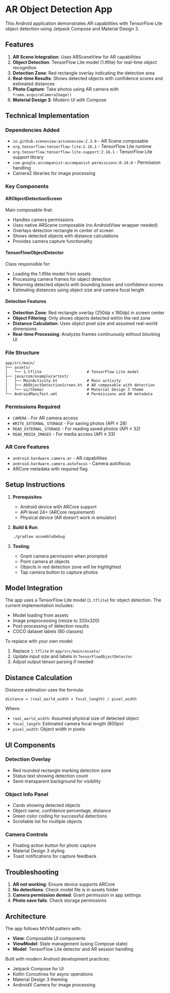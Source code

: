 # AR Object Detection App

This Android application demonstrates AR capabilities with TensorFlow Lite object detection using Jetpack Compose and Material Design 3.

## Features

1. **AR Scene Integration**: Uses ARSceneView for AR capabilities
2. **Object Detection**: TensorFlow Lite model (1.tflite) for real-time object recognition
3. **Detection Zone**: Red rectangle overlay indicating the detection area
4. **Real-time Results**: Shows detected objects with confidence scores and estimated distances
5. **Photo Capture**: Take photos using AR camera with `frame.acquireCameraImage()`
6. **Material Design 3**: Modern UI with Compose

## Technical Implementation

### Dependencies Added
- `io.github.sceneview:arsceneview:2.3.0` - AR Scene composable
- `org.tensorflow:tensorflow-lite:2.16.1` - TensorFlow Lite runtime
- `org.tensorflow:tensorflow-lite-support:2.16.1` - TensorFlow Lite support library
- `com.google.accompanist:accompanist-permissions:0.34.0` - Permission handling
- Camera2 libraries for image processing

### Key Components

#### ARObjectDetectionScreen
Main composable that:
- Handles camera permissions
- Uses native ARScene composable (no AndroidView wrapper needed)
- Overlays detection rectangle in center of screen  
- Shows detected objects with distance calculations
- Provides camera capture functionality

#### TensorFlowObjectDetector
Class responsible for:
- Loading the 1.tflite model from assets
- Processing camera frames for object detection
- Returning detected objects with bounding boxes and confidence scores
- Estimating distances using object size and camera focal length

#### Detection Features
- **Detection Zone**: Red rectangle overlay (250dp x 180dp) in screen center
- **Object Filtering**: Only shows objects detected within the red zone
- **Distance Calculation**: Uses object pixel size and assumed real-world dimensions
- **Real-time Processing**: Analyzes frames continuously without blocking UI

### File Structure
```
app/src/main/
├── assets/
│   └── 1.tflite                    # TensorFlow Lite model
├── java/com/example/artest/
│   ├── MainActivity.kt             # Main activity
│   ├── ARObjectDetectionScreen.kt  # AR composable with detection
│   └── ui/theme/                   # Material Design 3 theme
└── AndroidManifest.xml             # Permissions and AR metadata
```

### Permissions Required
- `CAMERA` - For AR camera access
- `WRITE_EXTERNAL_STORAGE` - For saving photos (API ≤ 28)
- `READ_EXTERNAL_STORAGE` - For reading saved photos (API ≤ 32)
- `READ_MEDIA_IMAGES` - For media access (API ≥ 33)

### AR Core Features
- `android.hardware.camera.ar` - AR capabilities
- `android.hardware.camera.autofocus` - Camera autofocus
- ARCore metadata with required flag

## Setup Instructions

1. **Prerequisites**:
   - Android device with ARCore support
   - API level 24+ (ARCore requirement)
   - Physical device (AR doesn't work in emulator)

2. **Build & Run**:
   ```bash
   ./gradlew assembleDebug
   ```

3. **Testing**:
   - Grant camera permission when prompted
   - Point camera at objects
   - Objects in red detection zone will be highlighted
   - Tap camera button to capture photos

## Model Integration

The app uses a TensorFlow Lite model (`1.tflite`) for object detection. The current implementation includes:
- Model loading from assets
- Image preprocessing (resize to 320x320)
- Post-processing of detection results
- COCO dataset labels (80 classes)

To replace with your own model:
1. Replace `1.tflite` in `app/src/main/assets/`
2. Update input size and labels in `TensorFlowObjectDetector`
3. Adjust output tensor parsing if needed

## Distance Calculation

Distance estimation uses the formula:
```
distance = (real_world_width × focal_length) / pixel_width
```

Where:
- `real_world_width`: Assumed physical size of detected object
- `focal_length`: Estimated camera focal length (800px)
- `pixel_width`: Object width in pixels

## UI Components

### Detection Overlay
- Red rounded rectangle marking detection zone
- Status text showing detection count
- Semi-transparent background for visibility

### Object Info Panel
- Cards showing detected objects
- Object name, confidence percentage, distance
- Green color coding for successful detections
- Scrollable list for multiple objects

### Camera Controls
- Floating action button for photo capture
- Material Design 3 styling
- Toast notifications for capture feedback

## Troubleshooting

1. **AR not working**: Ensure device supports ARCore
2. **No detections**: Check model file is in assets folder
3. **Camera permission denied**: Grant permission in app settings
4. **Photo save fails**: Check storage permissions

## Architecture

The app follows MVVM pattern with:
- **View**: Composable UI components
- **ViewModel**: State management (using Compose state)
- **Model**: TensorFlow Lite detector and AR session handling

Built with modern Android development practices:
- Jetpack Compose for UI
- Kotlin Coroutines for async operations
- Material Design 3 theming
- AndroidX Camera for image processing
